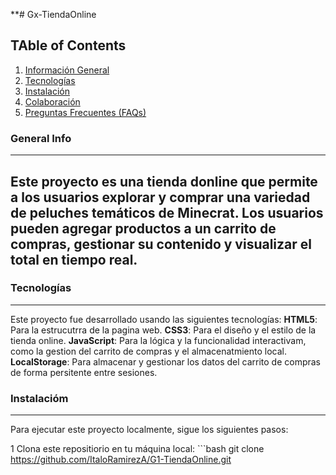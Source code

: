 **# Gx-TiendaOnline
## TAble of Contents
1. [Información General](#información-general)
2. [Tecnologías](#tecnologías)
3. [Instalación](#instalación)
4. [Colaboración](#colaboración)
5. [Preguntas Frecuentes (FAQs)](#preguntas-frecuentes)

### General Info
--- 
Este proyecto es una tienda donline que permite a los usuarios explorar y comprar una variedad de peluches temáticos de Minecrat. Los usuarios pueden agregar productos a un carrito de compras, gestionar su contenido y visualizar el total en tiempo real.
---

### Tecnologías

---

Este proyecto fue desarrollado usando las siguientes tecnologías:
**HTML5**: Para la estrucutrra de la pagina web.
**CSS3**: Para el diseño y el estilo de la tienda online.
**JavaScript**: Para la lógica y la funcionalidad interactivam, como la gestion del carrito de compras y el almacenatmiento local.
**LocalStorage**: Para almacenar y gestionar los datos del carrito de compras de forma persitente entre sesiones.

### Instalacióm

---

Para ejecutar este proyecto localmente, sigue los siguientes pasos:

1 Clona este repositiorio en tu máquina local: ```bash 
git clone https://github.com/ItaloRamirezA/G1-TiendaOnline.git